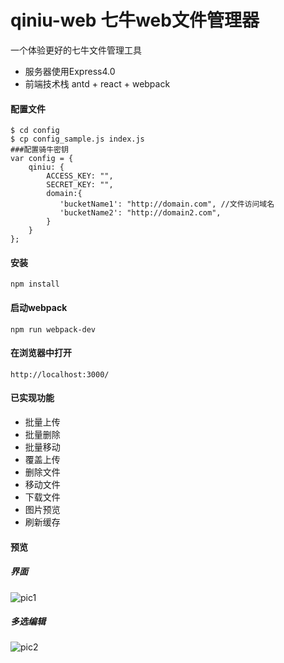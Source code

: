 # qiniu-web 七牛web文件管理器

一个体验更好的七牛文件管理工具

- 服务器使用Express4.0
- 前端技术栈 antd + react + webpack

#### 配置文件
```
$ cd config
$ cp config_sample.js index.js
###配置骑牛密钥
var config = {
    qiniu: {
        ACCESS_KEY: "",
        SECRET_KEY: "",
        domain:{
           'bucketName1': "http://domain.com", //文件访问域名
           'bucketName2': "http://domain2.com", 
        }
    }
};
```

#### 安装
```
npm install
```
#### 启动webpack
```
npm run webpack-dev
```
#### 在浏览器中打开
```
http://localhost:3000/
```

#### 已实现功能
- 批量上传 
- 批量删除
- 批量移动
- 覆盖上传
- 删除文件
- 移动文件
- 下载文件
- 图片预览
- 刷新缓存

#### 预览
##### 界面
![pic1](https://raw.githubusercontent.com/yukrain/qiniu-web/master/preview/p1.jpg)

##### 多选编辑
![pic2](https://raw.githubusercontent.com/yukrain/qiniu-web/master/preview/p2.jpg)